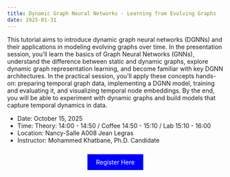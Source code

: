 ```yaml
---
title: Dynamic Graph Neural Networks - Learning from Evolving Graphs 
date: 2025-01-31
---
```

This tutorial aims to introduce dynamic graph neural networks (DGNNs) and their applications in modeling evolving graphs over time.
In the presentation session, you’ll learn the basics of Graph Neural Networks (GNNs), understand the difference between static and dynamic graphs, explore dynamic graph representation learning, and become familiar with key DGNN architectures. In the practical session, you’ll apply these concepts hands-on: preparing temporal graph data, implementing a DGNN model, training and evaluating it, and visualizing temporal node embeddings. By the end, you will be able to experiment with dynamic graphs and build models that capture temporal dynamics in data.

- Date: October 15, 2025 
- Time: Theory: 14:00 - 14:50 / Coffee 14:50 - 15:10 / Lab 15:10 - 16:00
- Location: Nancy-Salle A008 Jean Legras
- Instructor: Mohammed Khatbane, Ph.D. Candidate
<p align="center">
<a href="https://sondages.inria.fr/index.php/638399?lang=en" style="background-color: blue; color: white; padding: 10px 20px; text-align: center; text-decoration: none; display: inline-block; margin: 10px 5px; cursor: pointer;">Register Here</a>
</p>
